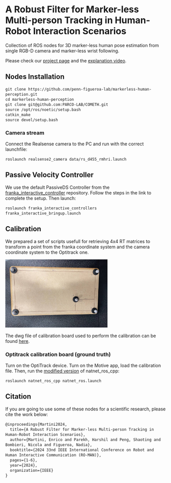 # A Robust Filter for Marker-less Multi-person Tracking in Human-Robot Interaction Scenarios
Collection of ROS nodes for 3D marker-less human pose estimation from single RGB-D camera and marker-less wrist following.

Please check our
[project page](https://penn-figueroa-lab.github.io/markerless-human-perception/)
and the [explanation video](https://penn-figueroa-lab.github.io/markerless-human-perception/).
## Nodes Installation

```
git clone https://github.com/penn-figueroa-lab/markerless-human-perception.git
cd markerless-human-perception
git clone git@github.com:PARCO-LAB/COMETH.git
source /opt/ros/noetic/setup.bash
catkin_make
source devel/setup.bash
```

### Camera stream
Connect the Realsense camera to the PC and run with the correct launchfile:

```
roslaunch realsense2_camera data/rs_d455_rmhri.launch
```

## Passive Velocity Controller
We use the default PassiveDS Controller from the [franka_interactive_controller](https://github.com/penn-figueroa-lab/franka_interactive_controllers) repository. Follow the steps in the link to complete the setup. Then launch:

```
roslaunch franka_interactive_controllers franka_interactive_bringup.launch
```

## Calibration 
We prepared a set of scripts usefull for retrieving 4x4 RT matrices to transform a point from the franka coordinate system and the camera coordinate system to the Optitrack one.
<!-- ![plot](./static/calib_board.jpg) -->
<img src="./static/calib_board.jpg" width="320"/>

The dwg file of calibration board used to perform the calibration can be found [here](data/calib_board.dwg).



### Optitrack calibration board (ground truth)
Turn on the OptiTrack device. Turn on the Motive app, load the calibration file.
Then, run the [modified version](https://github.com/hparekh15/natnet_ros_cpp) of natnet_ros_cpp:

```
roslaunch natnet_ros_cpp natnet_ros.launch
```



<!-- ### Camera stream
On the PC connected to the robot, launch the two camera streams:
```
roslaunch realsense2_camera rs_d435_rmhri.launch
roslaunch realsense2_camera rs_d455_rmhri.launch
```

On PC1 run the real-time 3D pose estimator (i.e., OpenPose):
```
cd scritps
python3 human_pose_estimator.py
``` -->

## Citation
If you are going to use some of these nodes for a scientific research, please cite the work below:
```
@inproceedings{Martini2024,
  title={A Robust Filter for Marker-less Multi-person Tracking in Human-Robot Interaction Scenarios},
  author={Martini, Enrico and Parekh, Harshil and Peng, Shaoting and Bombieri, Nicola and Figueroa, Nadia},
  booktitle={2024 33nd IEEE International Conference on Robot and Human Interactive Communication (RO-MAN)},
  pages={1-6},
  year={2024},
  organization={IEEE}
}
```